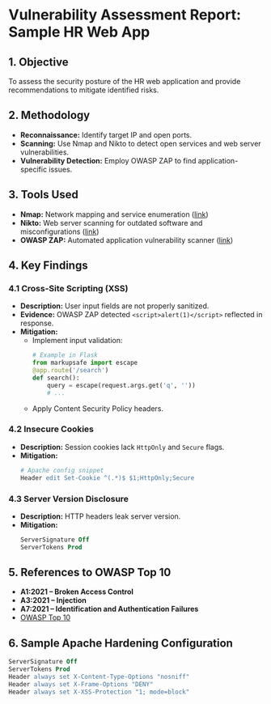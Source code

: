 # Vulnerability Assessment Report: Sample HR Web App

## 1. Objective
To assess the security posture of the HR web application and provide recommendations to mitigate identified risks.

## 2. Methodology
- **Reconnaissance:** Identify target IP and open ports.
- **Scanning:** Use Nmap and Nikto to detect open services and web server vulnerabilities.
- **Vulnerability Detection:** Employ OWASP ZAP to find application-specific issues.

## 3. Tools Used
- **Nmap:** Network mapping and service enumeration ([link](https://nmap.org))
- **Nikto:** Web server scanning for outdated software and misconfigurations ([link](https://cirt.net/Nikto2))
- **OWASP ZAP:** Automated application vulnerability scanner ([link](https://owasp.org/www-project-zap/))

## 4. Key Findings

### 4.1 Cross-Site Scripting (XSS)
- **Description:** User input fields are not properly sanitized.
- **Evidence:** OWASP ZAP detected `<script>alert(1)</script>` reflected in response.
- **Mitigation:**  
  - Implement input validation:  
    ```python
    # Example in Flask
    from markupsafe import escape
    @app.route('/search')
    def search():
        query = escape(request.args.get('q', ''))
        # ...
    ```
  - Apply Content Security Policy headers.

### 4.2 Insecure Cookies
- **Description:** Session cookies lack `HttpOnly` and `Secure` flags.
- **Mitigation:**
    ```apache
    # Apache config snippet
    Header edit Set-Cookie ^(.*)$ $1;HttpOnly;Secure
    ```

### 4.3 Server Version Disclosure
- **Description:** HTTP headers leak server version.
- **Mitigation:**
    ```apache
    ServerSignature Off
    ServerTokens Prod
    ```

## 5. References to OWASP Top 10
- **A1:2021 – Broken Access Control**
- **A3:2021 – Injection**
- **A7:2021 – Identification and Authentication Failures**
- [OWASP Top 10](https://owasp.org/www-project-top-ten/)

## 6. Sample Apache Hardening Configuration
```apache
ServerSignature Off
ServerTokens Prod
Header always set X-Content-Type-Options "nosniff"
Header always set X-Frame-Options "DENY"
Header always set X-XSS-Protection "1; mode=block"
```